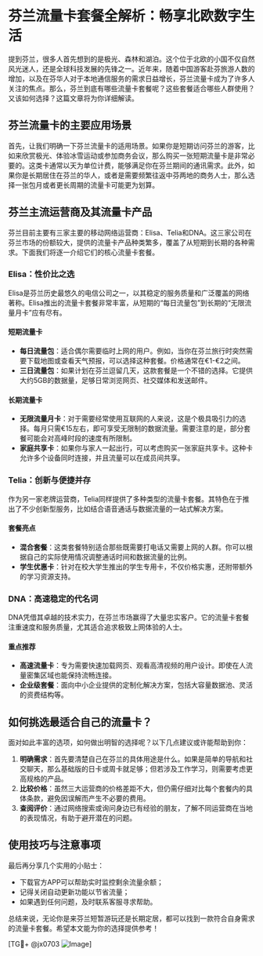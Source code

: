 # 芬兰流量卡套餐全解析：畅享北欧数字生活

提到芬兰，很多人首先想到的是极光、森林和湖泊。这个位于北欧的小国不仅自然风光迷人，还是全球科技发展的先锋之一。近年来，随着中国游客赴芬旅游人数的增加，以及在芬华人对于本地通信服务的需求日益增长，芬兰流量卡成为了许多人关注的焦点。那么，芬兰到底有哪些流量卡套餐呢？这些套餐适合哪些人群使用？又该如何选择？这篇文章将为你详细解读。

## 芬兰流量卡的主要应用场景

首先，让我们明确一下芬兰流量卡的适用场景。如果你是短期访问芬兰的游客，比如来欣赏极光、体验冰雪运动或参加商务会议，那么购买一张短期流量卡是非常必要的。这类卡通常以天为单位计费，能够满足你在芬兰期间的通讯需求。此外，如果你是长期居住在芬兰的华人，或者是需要频繁往返中芬两地的商务人士，那么选择一张包月或者更长周期的流量卡可能更为划算。

## 芬兰主流运营商及其流量卡产品

芬兰目前主要有三家主要的移动网络运营商：Elisa、Telia和DNA。这三家公司在芬兰市场的份额较大，提供的流量卡产品种类繁多，覆盖了从短期到长期的各种需求。下面我们将逐一介绍它们的核心流量卡套餐。

### Elisa：性价比之选

Elisa是芬兰历史最悠久的电信公司之一，以其稳定的服务质量和广泛覆盖的网络著称。Elisa推出的流量卡套餐非常丰富，从短期的“每日流量包”到长期的“无限流量月卡”应有尽有。

#### 短期流量卡
- **每日流量包**：适合偶尔需要临时上网的用户。例如，当你在芬兰旅行时突然需要下载地图或查看天气预报，可以选择这种套餐。价格通常在€1-€2之间。
- **三日流量包**：如果计划在芬兰逗留几天，这款套餐是一个不错的选择。它提供大约5GB的数据量，足够日常浏览网页、社交媒体和发送邮件。

#### 长期流量卡
- **无限流量月卡**：对于需要经常使用互联网的人来说，这是个极具吸引力的选择。每月只需€15左右，即可享受无限制的数据流量。需要注意的是，部分套餐可能会对高峰时段的速度有所限制。
- **家庭共享卡**：如果你与家人一起出行，可以考虑购买一张家庭共享卡。这种卡允许多个设备同时连接，并且流量可以在成员间共享。

### Telia：创新与便捷并存

作为另一家老牌运营商，Telia同样提供了多种类型的流量卡套餐。其特色在于推出了不少创新型服务，比如结合语音通话与数据流量的一站式解决方案。

#### 套餐亮点
- **混合套餐**：这类套餐特别适合那些既需要打电话又需要上网的人群。你可以根据自己的实际使用情况调整通话时间和数据流量的比例。
- **学生优惠卡**：针对在校大学生推出的学生专用卡，不仅价格实惠，还附带额外的学习资源支持。

### DNA：高速稳定的代名词

DNA凭借其卓越的技术实力，在芬兰市场赢得了大量忠实客户。它的流量卡套餐注重速度和服务质量，尤其适合追求极致上网体验的人士。

#### 重点推荐
- **高速流量卡**：专为需要快速加载网页、观看高清视频的用户设计。即使在人流量密集区域也能保持流畅连接。
- **企业级套餐**：面向中小企业提供的定制化解决方案，包括大容量数据池、灵活的资费结构等。

## 如何挑选最适合自己的流量卡？

面对如此丰富的选项，如何做出明智的选择呢？以下几点建议或许能帮助到你：

1. **明确需求**：首先要清楚自己在芬兰的具体用途是什么。如果是简单的导航和社交聊天，那么基础版的日卡或周卡就足够；但若涉及工作学习，则需要考虑更高规格的产品。
2. **比较价格**：虽然三大运营商的价格差距不大，但仍需仔细对比每个套餐内的具体条款，避免因误解而产生不必要的费用。
3. **查阅评价**：通过网络搜索或询问身边已有经验的朋友，了解不同运营商在当地的表现情况，有助于避开潜在的问题。

## 使用技巧与注意事项

最后再分享几个实用的小贴士：
- 下载官方APP可以帮助实时监控剩余流量余额；
- 记得关闭自动更新功能以节省流量；
- 如果遇到任何问题，及时联系客服寻求帮助。

总结来说，无论你是来芬兰短暂游玩还是长期定居，都可以找到一款符合自身需求的流量卡套餐。希望本文能为你的选择提供参考！

[TG💪+ @jx0703 ![Image](https://github.com/user-attachments/assets/dbca1d08-cadb-493c-b0ec-ad6f7a83f270)]